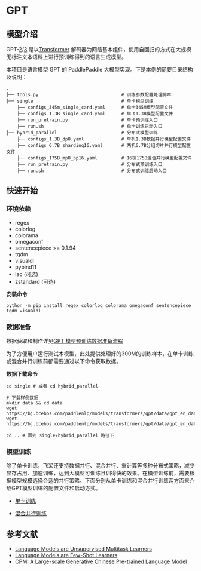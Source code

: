 # GPT

## 模型介绍
GPT-[2](https://cdn.openai.com/better-language-models/language_models_are_unsupervised_multitask_learners.pdf)/[3](https://arxiv.org/pdf/2005.14165.pdf) 是以[Transformer](https://arxiv.org/abs/1706.03762) 解码器为网络基本组件，使用自回归的方式在大规模无标注文本语料上进行预训练得到的语言生成模型。

本项目是语言模型 GPT 的 PaddlePaddle 大模型实现。下是本例的简要目录结构及说明：

```text
.
├── tools.py                               # 训练参数配置处理脚本
├── single                                 # 单卡模型训练
    ├── configs_345m_single_card.yaml      # 单卡345M模型配置文件
    ├── configs_1.3B_single_card.yaml      # 单卡1.3B模型配置文件
    ├── run_pretrain.py                    # 单卡预训练入口
    ├── run.sh                             # 单卡训练启动入口
├── hybrid_parallel                        # 分布式模型训练
    ├── configs_1.3B_dp8.yaml              # 单机1.3B数据并行模型配置文件
    ├── configs_6.7B_sharding16.yaml       # 两机6.7B分组切片并行模型配置文件
    ├── configs_175B_mp8_pp16.yaml         # 16机175B混合并行模型配置文件
    ├── run_pretrain.py                    # 分布式预训练入口
    ├── run.sh                             # 分布式训练启动入口
```

## 快速开始

### 环境依赖

- regex
- colorlog
- colorama
- omegaconf
- sentencepiece >= 0.1.94
- tqdm
- visualdl
- pybind11
- lac (可选)
- zstandard (可选)

**安装命令**
```shell
python -m pip install regex colorlog colorama omegaconf sentencepiece tqdm visualdl 
```

### 数据准备

数据获取和制作详见[GPT 模型预训练数据准备流程](https://github.com/PaddlePaddle/FleetX/tree/develop/fleetx/data/data_tools/gpt)

为了方便用户运行测试本模型，此处提供处理好的300M的训练样本，在单卡训练或混合并行训练前都需要通过以下命令获取数据。

**数据下载命令**
```shell
cd single # 或者 cd hybrid_parallel

# 下载样例数据
mkdir data && cd data
wget https://bj.bcebos.com/paddlenlp/models/transformers/gpt/data/gpt_en_dataset_300m_ids.npy
wget https://bj.bcebos.com/paddlenlp/models/transformers/gpt/data/gpt_en_dataset_300m_idx.npz

cd .. # 回到 single/hybrid_parallel 路径下
```

### 模型训练

除了单卡训练，飞桨还支持数据并行、混合并行、重计算等多种分布式策略，减少显存占用、加速训练，达到大模型可训练且训得快的效果。在模型训练前，需要根据模型规模选择合适的并行策略。下面分别从单卡训练和混合并行训练两方面来介绍GPT模型训练的配置文件和启动方式。



- [单卡训练](./single/README.md)

- [混合并行训练](./hybrid_parallel/README.md)


## 参考文献
- [Language Models are Unsupervised Multitask Learners](https://cdn.openai.com/better-language-models/language_models_are_unsupervised_multitask_learners.pdf)
- [Language Models are Few-Shot Learners](https://arxiv.org/pdf/2005.14165.pdf)
- [CPM: A Large-scale Generative Chinese Pre-trained Language Model](https://arxiv.org/abs/2012.00413)
